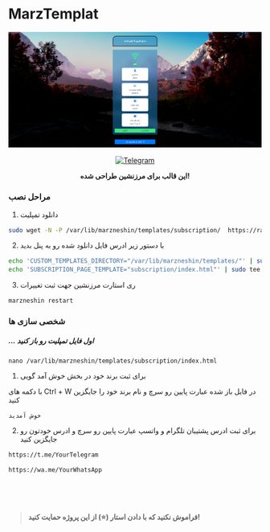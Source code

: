 # MarzTemplat
<p align="center">
<img src="Screenshot.png" alt="MarzTemplat">
</p>

<p align="center">
  <a href="https://t.me/primez_dev">
    <img src="https://img.shields.io/badge/Telegram-Join-blue?style=flat-square&logo=telegram" alt="Telegram">
  </a>
<p align="center"/><b>این قالب برای مرزنشین طراحی شده!</b></p>

### مراحل نصب
1. دانلود تمپلیت
```sh
sudo wget -N -P /var/lib/marzneshin/templates/subscription/  https://raw.githubusercontent.com/primeZdev/MarzTemplat/index.html
```

2. با دستور زیر ادرس فایل دانلود شده رو به پنل بدید
```sh
echo 'CUSTOM_TEMPLATES_DIRECTORY="/var/lib/marzneshin/templates/"' | sudo tee -a /etc/opt/marzneshin/.env
echo 'SUBSCRIPTION_PAGE_TEMPLATE="subscription/index.html"' | sudo tee -a /etc/opt/marzneshin/.env
```

3. ری استارت مرزنشین جهت ثبت تغییرات
```sh
marzneshin restart
```


### شخصی سازی ها
##### ... اول فایل تمپلیت رو باز کنید
```
nano /var/lib/marzneshin/templates/subscription/index.html
```
1. برای ثبت برند خود در بخش خوش آمد گویی

با دکمه های Ctrl + W  در فایل باز شده عبارت پایین رو سرچ و نام برند خود را جایگزین کنید
```
خوش آمدید
```

2. برای ثبت ادرس پشتیبان تلگرام و واتسپ عبارت پایین رو سرچ و ادرس خودتون رو جایگزین کنید
```
https://t.me/YourTelegram
```
```
https://wa.me/YourWhatsApp
```
##
<br>
<br>

> **فراموش نکنید که با دادن استار (⭐) از این پروژه حمایت کنید!**  <br>
